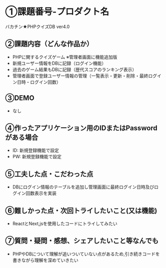 # ①課題番号-プロダクト名

バカチン★PHPクイズDB ver4.0

## ②課題内容（どんな作品か）

- PHPに関するクイズゲーム ※管理者画面に機能追加版
- 新規ユーザー情報をDBに記録（ログイン機能）
- 過去のゲーム結果もDBに記録（歴代スコアのランキング表示）
- 管理者画面で登録ユーザー情報の管理（一覧表示・更新・削除・最終ログイン日時・ログイン回数）

## ③DEMO

- なし

## ④作ったアプリケーション用のIDまたはPasswordがある場合

- ID: 新規登録機能で設定
- PW: 新規登録機能で設定

## ⑤工夫した点・こだわった点

- DBにログイン情報のテーブルを追加し管理画面に最終ログイン日時及びログイン回数表示を実装

## ⑥難しかった点・次回トライしたいこと(又は機能)

- ReactとNext,jsを使用したコードにトライしてみたい

## ⑦質問・疑問・感想、シェアしたいこと等なんでも

- PHPやDBについて理解が追いついていない点があるため,引き続きコードを書きながら理解を深めていきたい